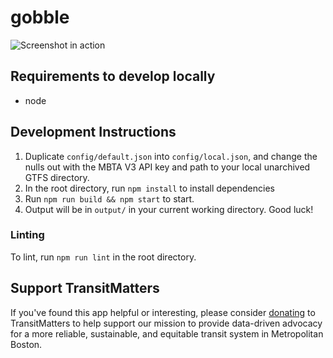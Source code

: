 # gobble

![Screenshot in action](docs/screenshot.png)

## Requirements to develop locally

- node

## Development Instructions

1. Duplicate `config/default.json` into `config/local.json`, and change the nulls out with the MBTA V3 API key and path to your local unarchived GTFS directory.
1. In the root directory, run `npm install` to install dependencies
1. Run `npm run build && npm start` to start.
1. Output will be in `output/` in your current working directory. Good luck!

### Linting

To lint, run `npm run lint` in the root directory.


## Support TransitMatters

If you've found this app helpful or interesting, please consider [donating](https://transitmatters.org/donate) to TransitMatters to help support our mission to provide data-driven advocacy for a more reliable, sustainable, and equitable transit system in Metropolitan Boston.
